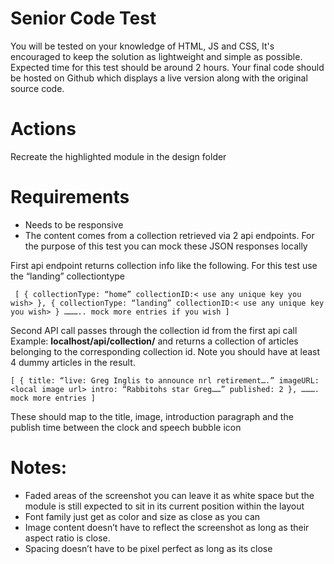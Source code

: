 # Senior Code Test
You will be tested on your knowledge of HTML, JS and CSS, It's encouraged to keep the solution as lightweight and simple as possible.
Expected time for this test should be around 2 hours. 
Your final code should be hosted on Github which displays a live version along with the original source code.

# Actions
Recreate the highlighted module in the design folder

# Requirements
- Needs to be responsive
- The content comes from a collection retrieved via 2 api endpoints. For the purpose of this test
you can mock these JSON responses locally

First api endpoint returns collection info like the following. For this test use the “landing”
collectiontype

` 
[
    {
        collectionType: “home”
        collectionID:< use any unique key you wish>
    },
    {
        collectionType: “landing”
        collectionID:< use any unique key you wish>
    }
    ……….. mock more entries if you wish
]
`

Second API call passes through the collection id from the first api call
Example: **localhost/api/collection/<collectionid>**
and returns a collection of articles belonging to the corresponding collection id. Note you
should have at least 4 dummy articles in the result.
    
`
[
    {
        title: “live: Greg Inglis to announce nrl retirement….”
        imageURL: <local image url>
        intro: “Rabbitohs star Greg……”
        published: 2
    },
    ………. mock more entries
]
`

These should map to the title, image, introduction paragraph and the publish time between
the clock and speech bubble icon

# Notes:
- Faded areas of the screenshot you can leave it as white space but the module is still
expected to sit in its current position within the layout
- Font family just get as color and size as close as you can
- Image content doesn’t have to reflect the screenshot as long as their aspect ratio is close.
- Spacing doesn’t have to be pixel perfect as long as its close
